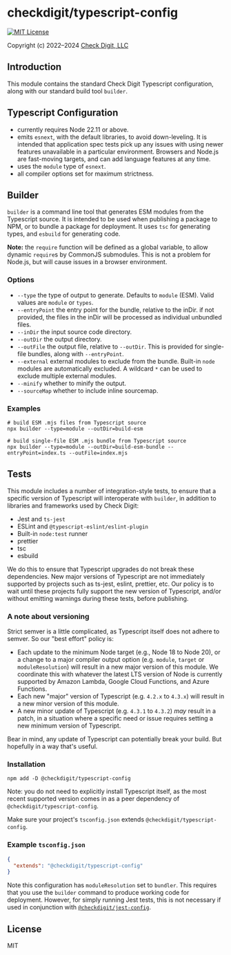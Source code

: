 # checkdigit/typescript-config

[![MIT License](https://img.shields.io/github/license/checkdigit/typescript-config)](https://github.com/checkdigit/typescript-config/blob/master/LICENSE.txt)

Copyright (c) 2022–2024 [Check Digit, LLC](https://checkdigit.com)

## Introduction

This module contains the standard Check Digit Typescript configuration, along with our standard build tool `builder`.

## Typescript Configuration

- currently requires Node 22.11 or above.
- emits `esnext`, with the default libraries, to avoid down-leveling. It is intended that application spec tests pick
  up any issues with using newer features unavailable in a particular environment. Browsers and Node.js are fast-moving
  targets, and can add language features at any time.
- uses the `module` type of `esnext`.
- all compiler options set for maximum strictness.

## Builder

`builder` is a command line tool that generates ESM modules from the Typescript source.
It is intended to be used when publishing a package to NPM, or to bundle a package for deployment.
It uses `tsc` for generating types, and `esbuild` for generating code.

**Note:** the `require` function will be defined as a global variable, to allow
dynamic `require`s by CommonJS submodules. This is not a problem for Node.js, but will cause issues in a browser environment.

### Options

- `--type` the type of output to generate. Defaults to `module` (ESM). Valid values are `module` or `types`.
- `--entryPoint` the entry point for the bundle, relative to the inDir. if not provided, the files in the inDir will
  be processed as individual unbundled files.
- `--inDir` the input source code directory.
- `--outDir` the output directory.
- `--outFile` the output file, relative to `--outDir`. This is provided for single-file bundles, along with `--entryPoint`.
- `--external` external modules to exclude from the bundle. Built-in `node` modules are automatically excluded.
  A wildcard `*` can be used to exclude multiple external modules.
- `--minify` whether to minify the output.
- `--sourceMap` whether to include inline sourcemap.

### Examples

```shell
# build ESM .mjs files from Typescript source
npx builder --type=module --outDir=build-esm

# build single-file ESM .mjs bundle from Typescript source
npx builder --type=module --outDir=build-esm-bundle --entryPoint=index.ts --outFile=index.mjs
```

## Tests

This module includes a number of integration-style tests, to ensure that a specific version of Typescript will interoperate
with `builder`, in addition to libraries and frameworks used by Check Digit:

- Jest and `ts-jest`
- ESLint and `@typescript-eslint/eslint-plugin`
- Built-in `node:test` runner
- prettier
- tsc
- esbuild

We do this to ensure that Typescript upgrades do not break these dependencies. New major versions of Typescript are not immediately
supported by projects such as ts-jest, eslint, prettier, etc. Our policy is to wait until these projects fully support
the new version of Typescript, and/or without emitting warnings during these tests, before publishing.

### A note about versioning

Strict semver is a little complicated, as Typescript itself does not adhere to semver. So our "best effort" policy is:

- Each update to the minimum Node target (e.g., Node 18 to Node 20), or a change to a major compiler output option
  (e.g. `module`, `target` or `moduleResolution`) will result in a new major version of this module.
  We coordinate this with whatever the latest LTS version of Node is currently supported by Amazon Lambda,
  Google Cloud Functions, and Azure Functions.
- Each new "major" version of Typescript (e.g. `4.2.x` to `4.3.x`) will result in a new minor version of this module.
- A new minor update of Typescript (e.g. `4.3.1` to `4.3.2`) _may_ result in a patch, in
  a situation where a specific need or issue requires setting a new minimum version of Typescript.

Bear in mind, any update of Typescript can potentially break your build. But hopefully in a way that's useful.

### Installation

```shell
npm add -D @checkdigit/typescript-config
```

Note: you do not need to explicitly install Typescript itself, as the most recent supported version comes in as a
peer dependency of `@checkdigit/typescript-config`.

Make sure your project's `tsconfig.json` extends `@checkdigit/typescript-config`.

### Example `tsconfig.json`

```json
{
  "extends": "@checkdigit/typescript-config"
}
```

Note this configuration has `moduleResolution` set to `bundler`. This requires that you use the `builder` command
to produce working code for deployment. However, for simply running Jest tests, this is not necessary if
used in conjunction with [`@checkdigit/jest-config`](https://github.com/checkdigit/jest-config).

## License

MIT

